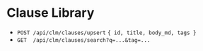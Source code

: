 # Clause Library

- `POST /api/clm/clauses/upsert` `{ id, title, body_md, tags }`
- `GET  /api/clm/clauses/search?q=...&tag=...`
